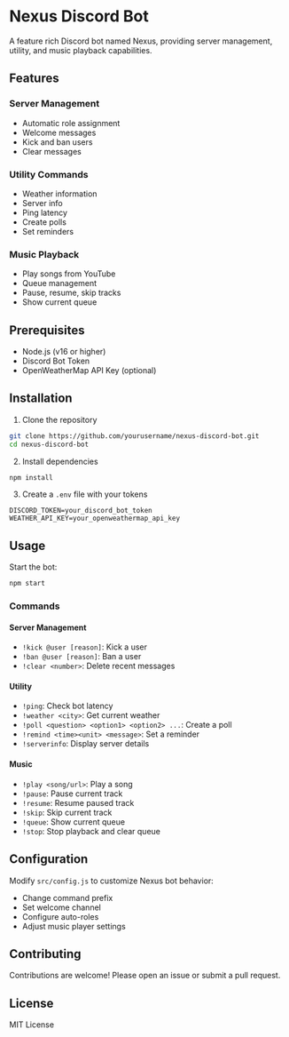 # Nexus Discord Bot

A feature rich Discord bot named Nexus, providing server management, utility, and music playback capabilities.

## Features

### Server Management
- Automatic role assignment
- Welcome messages
- Kick and ban users
- Clear messages

### Utility Commands
- Weather information
- Server info
- Ping latency
- Create polls
- Set reminders

### Music Playback
- Play songs from YouTube
- Queue management
- Pause, resume, skip tracks
- Show current queue

## Prerequisites

- Node.js (v16 or higher)
- Discord Bot Token
- OpenWeatherMap API Key (optional)

## Installation

1. Clone the repository
```bash
git clone https://github.com/yourusername/nexus-discord-bot.git
cd nexus-discord-bot
```

2. Install dependencies
```bash
npm install
```

3. Create a `.env` file with your tokens
```
DISCORD_TOKEN=your_discord_bot_token
WEATHER_API_KEY=your_openweathermap_api_key
```

## Usage

Start the bot:
```bash
npm start
```

### Commands

#### Server Management
- `!kick @user [reason]`: Kick a user
- `!ban @user [reason]`: Ban a user
- `!clear <number>`: Delete recent messages

#### Utility
- `!ping`: Check bot latency
- `!weather <city>`: Get current weather
- `!poll <question> <option1> <option2> ...`: Create a poll
- `!remind <time><unit> <message>`: Set a reminder
- `!serverinfo`: Display server details

#### Music
- `!play <song/url>`: Play a song
- `!pause`: Pause current track
- `!resume`: Resume paused track
- `!skip`: Skip current track
- `!queue`: Show current queue
- `!stop`: Stop playback and clear queue

## Configuration

Modify `src/config.js` to customize Nexus bot behavior:
- Change command prefix
- Set welcome channel
- Configure auto-roles
- Adjust music player settings

## Contributing

Contributions are welcome! Please open an issue or submit a pull request.

## License

MIT License 